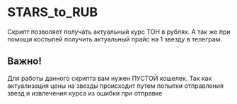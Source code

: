 # STARS_to_RUB
Скрипт позволяет получать актуальный курс ТОН в рублях. А так же при помощи костылей получить актуальный прайс на 1 звезду в телеграм. 
## Важно!
Для работы данного скрипта вам нужен ПУСТОЙ кошелек. Так как актуализация цены на звезды происходит путем попытки отправления звезд и извлечения курса из ошибки при отправке
